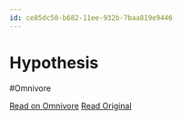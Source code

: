 ```yaml
---
id: ce85dc50-b682-11ee-932b-7baa819e9446
---
```


# Hypothesis
#Omnivore

[Read on Omnivore](https://omnivore.app/me/hypothesis-18d1ff7ae22)
[Read Original](https://hypothes.is/a/wPtQkLZ_Ee6iT7_uhg7FXA)

